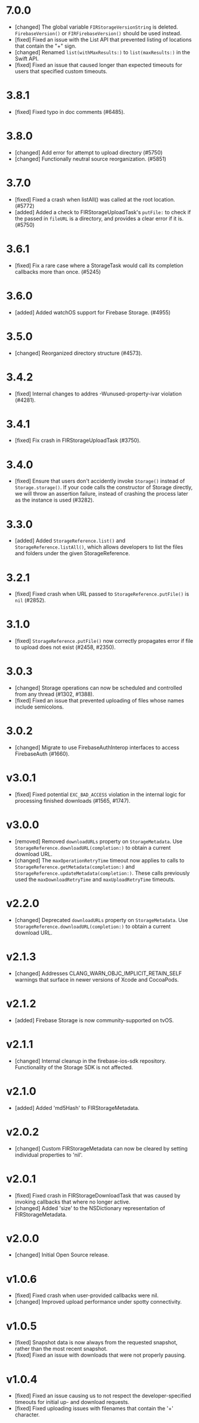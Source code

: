 # 7.0.0
- [changed] The global variable `FIRStorageVersionString` is deleted.
  `FirebaseVersion()` or `FIRFirebaseVersion()` should be used instead.
- [fixed] Fixed an issue with the List API that prevented listing of locations
  that contain the "+" sign.
- [changed] Renamed `list(withMaxResults:)` to `list(maxResults:)` in the Swift
  API.
- [fixed] Fixed an issue that caused longer than expected timeouts for users
  that specified custom timeouts.

# 3.8.1
- [fixed] Fixed typo in doc comments (#6485).

# 3.8.0
- [changed] Add error for attempt to upload directory (#5750)
- [changed] Functionally neutral source reorganization. (#5851)

# 3.7.0
- [fixed] Fixed a crash when listAll() was called at the root location. (#5772)
- [added] Added a check to FIRStorageUploadTask's `putFile:` to check if the passed in `fileURL` is a directory, and provides a clear error if it is. (#5750)

# 3.6.1
- [fixed] Fix a rare case where a StorageTask would call its completion callbacks more than
  once. (#5245)

# 3.6.0
- [added] Added watchOS support for Firebase Storage. (#4955)

# 3.5.0
- [changed] Reorganized directory structure (#4573).

# 3.4.2
- [fixed] Internal changes to addres -Wunused-property-ivar violation (#4281).

# 3.4.1
- [fixed] Fix crash in FIRStorageUploadTask (#3750).

# 3.4.0
- [fixed] Ensure that users don't accidently invoke `Storage()` instead of `Storage.storage()`.
  If your code calls the constructor of Storage directly, we will throw an assertion failure,
  instead of crashing the process later as the instance is used (#3282).

# 3.3.0
- [added] Added `StorageReference.list()` and `StorageReference.listAll()`, which allows developers to list the files and folders under the given StorageReference.

# 3.2.1
- [fixed] Fixed crash when URL passed to `StorageReference.putFile()` is `nil` (#2852).

# 3.1.0
- [fixed] `StorageReference.putFile()` now correctly propagates error if file to upload does not exist (#2458, #2350).

# 3.0.3
- [changed] Storage operations can now be scheduled and controlled from any thread (#1302, #1388).
- [fixed] Fixed an issue that prevented uploading of files whose names include semicolons.

# 3.0.2
- [changed] Migrate to use FirebaseAuthInterop interfaces to access FirebaseAuth (#1660).

# v3.0.1
- [fixed] Fixed potential `EXC_BAD_ACCESS` violation in the internal logic for processing finished downloads (#1565, #1747).

# v3.0.0
- [removed] Removed `downloadURLs` property on `StorageMetadata`. Use `StorageReference.downloadURL(completion:)` to obtain a current download URL.
- [changed] The `maxOperationRetryTime` timeout now applies to calls to `StorageReference.getMetadata(completion:)` and `StorageReference.updateMetadata(completion:)`. These calls previously used the `maxDownloadRetryTime` and `maxUploadRetryTime` timeouts.

# v2.2.0
- [changed] Deprecated `downloadURLs` property on `StorageMetadata`. Use `StorageReference.downloadURL(completion:)` to obtain a current download URL.

# v2.1.3
- [changed] Addresses CLANG_WARN_OBJC_IMPLICIT_RETAIN_SELF warnings that surface in newer versions of Xcode and CocoaPods.

# v2.1.2
- [added] Firebase Storage is now community-supported on tvOS.

# v2.1.1
- [changed] Internal cleanup in the firebase-ios-sdk repository. Functionality of the Storage SDK is not affected.

# v2.1.0
- [added] Added 'md5Hash' to FIRStorageMetadata.

# v2.0.2
- [changed] Custom FIRStorageMetadata can now be cleared by setting individual properties to 'nil'.

# v2.0.1
- [fixed] Fixed crash in FIRStorageDownloadTask that was caused by invoking callbacks that where no longer active.
- [changed] Added 'size' to the NSDictionary representation of FIRStorageMetadata.

# v2.0.0
- [changed] Initial Open Source release.

# v1.0.6

- [fixed] Fixed crash when user-provided callbacks were nil.
- [changed] Improved upload performance under spotty connectivity.

# v1.0.5

- [fixed] Snapshot data is now always from the requested snapshot, rather than
  the most recent snapshot.
- [fixed] Fixed an issue with downloads that were not properly pausing.

# v1.0.4

- [fixed] Fixed an issue causing us to not respect the developer-specified
  timeouts for initial up- and download requests.
- [fixed] Fixed uploading issues with filenames that contain the '+' character.
